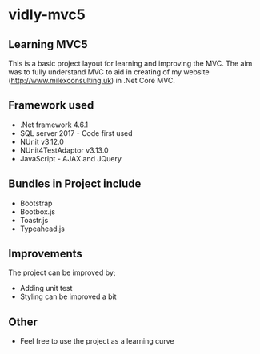 # vidly-mvc5
## Learning MVC5

This is a basic project layout for learning and improving the MVC.  The aim was to fully understand MVC to aid
in creating of my website (http://www.milexconsulting.uk) in .Net Core MVC.

## Framework used
* .Net framework 4.6.1
* SQL server 2017 - Code first used
* NUnit v3.12.0
* NUnit4TestAdaptor v3.13.0
* JavaScript - AJAX and JQuery

## Bundles in Project include
* Bootstrap
* Bootbox.js
* Toastr.js
* Typeahead.js

## Improvements 
The project can be improved by;
* Adding unit test
* Styling can be improved a bit 

## Other
* Feel free to use the project as a learning curve

